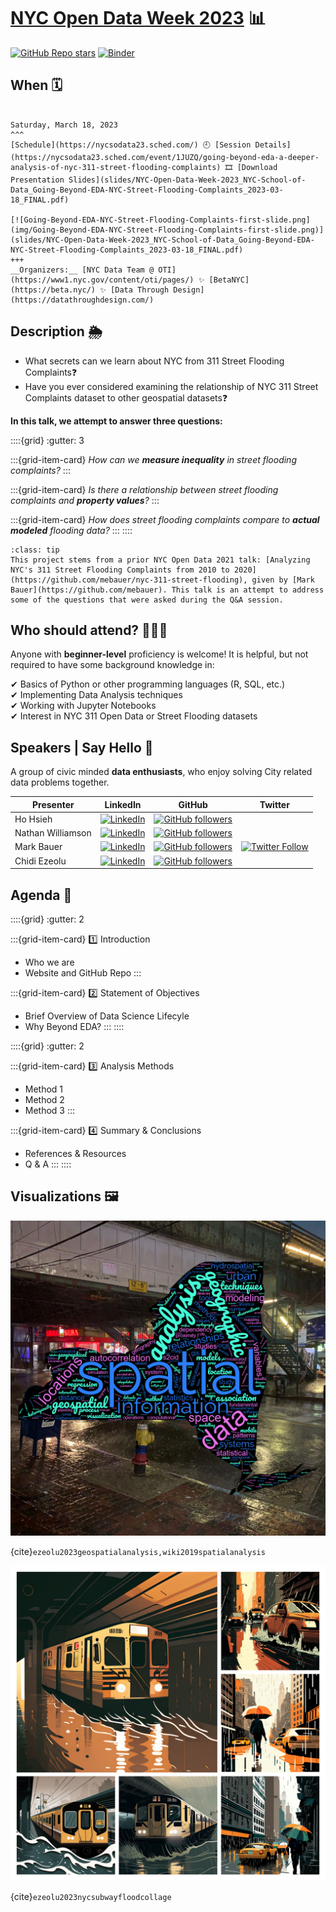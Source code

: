 # [NYC Open Data Week 2023](https://www.open-data.nyc/) 📊

[![GitHub Repo stars](https://img.shields.io/github/stars/datalifenyc/nyc-street-flooding-analysis?style=social)](https://github.com/datalifenyc/nyc-street-flooding-analysis) [![Binder](https://mybinder.org/badge_logo.svg)](https://mybinder.org/v2/gh/datalifenyc/nyc-street-flooding-analysis/main?labpath=analysis-book%2F)

## When 🗓

````{card} NYC School of Data

Saturday, March 18, 2023
^^^
[Schedule](https://nycsodata23.sched.com/) 🕘 [Session Details](https://nycsodata23.sched.com/event/1JUZQ/going-beyond-eda-a-deeper-analysis-of-nyc-311-street-flooding-complaints) 🎞 [Download Presentation Slides](slides/NYC-Open-Data-Week-2023_NYC-School-of-Data_Going-Beyond-EDA-NYC-Street-Flooding-Complaints_2023-03-18_FINAL.pdf)

[![Going-Beyond-EDA-NYC-Street-Flooding-Complaints-first-slide.png](img/Going-Beyond-EDA-NYC-Street-Flooding-Complaints-first-slide.png)](slides/NYC-Open-Data-Week-2023_NYC-School-of-Data_Going-Beyond-EDA-NYC-Street-Flooding-Complaints_2023-03-18_FINAL.pdf)
+++
__Organizers:__ [NYC Data Team @ OTI](https://www1.nyc.gov/content/oti/pages/) ✨ [BetaNYC](https://beta.nyc/) ✨ [Data Through Design](https://datathroughdesign.com/)
````

## Description 🌦

- What secrets can we learn about NYC from 311 Street Flooding Complaints❓
- Have you ever considered examining the relationship of NYC 311 Street Complaints dataset to other geospatial datasets❓

__In this talk, we attempt to answer three questions:__

::::{grid}
:gutter: 3

:::{grid-item-card}
_How can we __measure inequality__ in street flooding complaints?_
:::

:::{grid-item-card}
_Is there a relationship between street flooding complaints and __property values__?_
:::

:::{grid-item-card}
_How does street flooding complaints compare to __actual modeled__ flooding data?_
:::
::::

```{admonition} Inspiration!
:class: tip
This project stems from a prior NYC Open Data 2021 talk: [Analyzing NYC's 311 Street Flooding Complaints from 2010 to 2020](https://github.com/mebauer/nyc-311-street-flooding), given by [Mark Bauer](https://github.com/mebauer). This talk is an attempt to address some of the questions that were asked during the Q&A session.
```

## Who should attend? 👩🏽‍💻

Anyone with __beginner-level__ proficiency is welcome! It is helpful, but not required to have some background knowledge in:

✔ Basics of Python or other programming languages (R, SQL, etc.)  
✔ Implementing Data Analysis techniques  
✔ Working with Jupyter Notebooks  
✔ Interest in NYC 311 Open Data or Street Flooding datasets  

## Speakers | Say Hello 👋

A group of civic minded __data enthusiasts__, who enjoy solving City related data problems together.

| Presenter | LinkedIn | GitHub | Twitter |
| --------- | -------- | ------ | ------- |
| Ho Hsieh | [![LinkedIn](https://img.shields.io/badge/LinkedIn-blue?style=flat&logo=linkedin&labelColor=blue)](https://www.linkedin.com/in/hohsieh) | [![GitHub followers](https://img.shields.io/github/followers/hohsieh?style=social)](https://github.com/hohsieh) | |
| Nathan Williamson | [![LinkedIn](https://img.shields.io/badge/LinkedIn-blue?style=flat&logo=linkedin&labelColor=blue)](https://www.linkedin.com/in/nathan-williamson-b0a15a122) | [![GitHub followers](https://img.shields.io/github/followers/nateswill?style=social)](https://github.com/nateswill) | |
| Mark Bauer | [![LinkedIn](https://img.shields.io/badge/LinkedIn-blue?style=flat&logo=linkedin&labelColor=blue)](https://www.linkedin.com/in/markebauer) | [![GitHub followers](https://img.shields.io/github/followers/mebauer?style=social)](https://github.com/mebauer) | [![Twitter Follow](https://img.shields.io/twitter/follow/markbauerwater?style=social)](https://twitter.com/markbauerwater) |
| Chidi Ezeolu | [![LinkedIn](https://img.shields.io/badge/LinkedIn-blue?style=flat&logo=linkedin&labelColor=blue)](https://www.linkedin.com/in/chidi-ezeolu-411b0856) | [![GitHub followers](https://img.shields.io/github/followers/datalifenyc?style=social)](https://github.com/datalifenyc)| |

## Agenda 📄

::::{grid}
:gutter: 2

:::{grid-item-card} 1️⃣ Introduction

- Who we are
- Website and GitHub Repo
:::

:::{grid-item-card} 2️⃣ Statement of Objectives

- Brief Overview of Data Science Lifecyle
- Why Beyond EDA?
:::
::::

::::{grid}
:gutter: 2

:::{grid-item-card} 3️⃣ Analysis Methods

- Method 1
- Method 2
- Method 3
:::

:::{grid-item-card} 4️⃣ Summary & Conclusions

- References & Resources
- Q & A
:::
::::

## Visualizations 🖼

![geospatial-analysis-wordcloud-roosevelt-station-background-dark](img/geospatial-analysis-wordcloud-roosevelt-station-background-dark.png)

{cite}`ezeolu2023geospatialanalysis,wiki2019spatialanalysis`

![nyc-subway-street-flood-rain-collage](img/nyc-subway-street-flooding-rain-collage.jpg)

{cite}`ezeolu2023nycsubwayfloodcollage`
